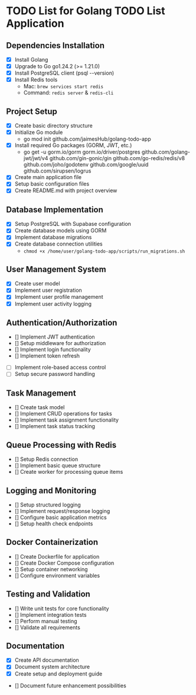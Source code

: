 # TODO List for Golang TODO List Application

## Dependencies Installation
- [x] Install Golang
- [x] Upgrade to Go go1.24.2 (>= 1.21.0)
- [x] Install PostgreSQL client (psql --version)
- [x] Install Redis tools
    - Mac: `brew services start redis`
    - Command: `redis server` & `redis-cli`

## Project Setup
- [x] Create basic directory structure
- [x] Initialize Go module
    - go mod init github.com/jaimesHub/golang-todo-app
- [x] Install required Go packages (GORM, JWT, etc.)
    - go get -u gorm.io/gorm gorm.io/driver/postgres github.com/golang-jwt/jwt/v4 github.com/gin-gonic/gin github.com/go-redis/redis/v8 github.com/joho/godotenv github.com/google/uuid github.com/sirupsen/logrus
- [x] Create main application file
- [x] Setup basic configuration files
- [x] Create README.md with project overview

## Database Implementation
- [x] Setup PostgreSQL with Supabase configuration
- [x] Create database models using GORM
- [x] Implement database migrations
- [x] Create database connection utilities
    - `chmod +x /home/user/golang-todo-app/scripts/run_migrations.sh`

## User Management System
- [x] Create user model
- [x] Implement user registration
- [x] Implement user profile management
- [x] Implement user activity logging

## Authentication/Authorization
- [] Implement JWT authentication
- [] Setup middleware for authorization
- [] Implement login functionality
- [] Implement token refresh
- [ ] Implement role-based access control
- [ ] Setup secure password handling

## Task Management
- [] Create task model
- [] Implement CRUD operations for tasks
- [] Implement task assignment functionality
- [] Implement task status tracking

## Queue Processing with Redis
- [] Setup Redis connection
- [] Implement basic queue structure
- [] Create worker for processing queue items

## Logging and Monitoring
- [] Setup structured logging
- [] Implement request/response logging
- [] Configure basic application metrics
- [] Setup health check endpoints

## Docker Containerization
- [] Create Dockerfile for application
- [] Create Docker Compose configuration
- [] Setup container networking
- [] Configure environment variables

## Testing and Validation
- [] Write unit tests for core functionality
- [] Implement integration tests
- [] Perform manual testing
- [] Validate all requirements

## Documentation
- [x] Create API documentation
- [x] Document system architecture
- [x] Create setup and deployment guide
- [] Document future enhancement possibilities

